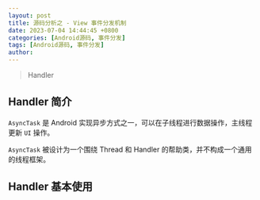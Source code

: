 ```yaml
---
layout: post
title: 源码分析之 - View 事件分发机制
date: 2023-07-04 14:44:45 +0800
categories: [Android源码, 事件分发]
tags: [Android源码, 事件分发]
author: 
---
```


> Handler



## Handler 简介

`AsyncTask` 是 Android 实现异步方式之一，可以在子线程进行数据操作，主线程更新 `UI` 操作。

`AsyncTask` 被设计为一个围绕 Thread 和 Handler 的帮助类，并不构成一个通用的线程框架。

## Handler 基本使用

